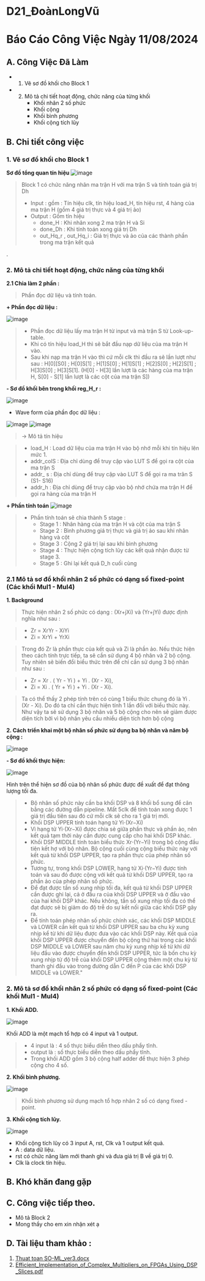 # D21_ĐoànLongVũ
# Báo Cáo Công Việc Ngày 11/08/2024
## A. Công Việc Đã Làm
- 1. Vẽ sơ đồ khối cho Block 1
- 2. Mô tả chi tiết hoạt động, chức năng của từng khối 
	 + Khối nhân 2 số phức
	 + Khối cộng
	 + Khối bình phương
	 + Khối cộng tích lũy
## B. Chi tiết công việc
### 1. Vẽ sơ đồ khối cho Block 1 
**Sơ đồ tổng quan tín hiệu**
![image](https://github.com/user-attachments/assets/e07a5a38-ebb8-4ef1-b6ed-73c8bc741809)

> Block 1 có chức năng nhân ma trận H với ma trận S và tính toán giá trị Dh
> - Input : gồm : Tín hiệu clk, tín hiệu load_H, tín hiệu rst, 4 hàng của ma trận H (gồm 4 giá trị thực và 4 giá trị ảo)
> - Output : Gồm tín hiệu
> 	- done_H : Khi nhân xong 2 ma trận H và Si
> 	- done_Dh : Khi tính toán xong giá trị Dh
> 	- out_Hq_r , out_Hq_i : Giá trị thực và ảo của các thành phần trong ma trận kết quả

.
        
### 2. Mô tả chi tiết hoạt động, chức năng của từng khối 

**2.1 Chia làm 2 phần :** 

> Phần đọc dữ liệu và tính toán.

**+ Phần đọc dữ liệu :**

![image](https://github.com/user-attachments/assets/f9bb3076-0cbf-4b04-8d1b-dcc7d0aec4c2)


>  - Phần đọc dữ liệu lấy ma trận H từ input và mà trận S từ Look-up-table. 
>  -  Khi có tín hiệu load_H thì sẽ bắt đầu nạp dữ liệu của ma trận H vào.
>  -  Sau khi nạp ma trận H vào thì cứ mỗi clk thì đầu ra sẽ lần lượt như sau : H[0][S0] ; H[0]S[1] ; H[1]S[0] ; H[1]S[1] ; H[2]S[0] ; H[2]S[1] ; H[3]S[0] ; H[3]S[1]. (H[0] - H[3] lần lượt là các hàng của ma trận H, S[0] - S[1] lần lượt là các cột của ma trận S])
> 

**- Sơ đồ khối bên trong khối reg_H_r :** 

![image](https://github.com/user-attachments/assets/ba37f46b-9110-4905-9272-2d151b6767af)

 - Wave form của phần đọc dữ liệu : 
 
![image](https://github.com/user-attachments/assets/39512030-9396-496f-b23c-74bc79147726)
![image](https://github.com/user-attachments/assets/dc760cc5-2daa-4736-addc-cd7fa2dd3266)

> -> Mô tả tín hiệu

> - load_H : Load dữ liệu của ma trận H vào bộ nhớ mỗi khi tín hiệu lên mức 1.
> - addr_colS : Địa chỉ dùng để truy cập vào LUT S để gọi ra cột của ma trận S
> - addr_ s : Địa chỉ dùng để truy cập vào LUT S để gọi ra ma trân S (S1- S16)
> - addr_h : Địa chỉ dùng để truy cập vào bộ nhớ chứa ma trận H để gọi ra hàng của ma trận H        



 **+ Phần tính toán**
![image](https://github.com/user-attachments/assets/08755d60-6e50-4edb-9c3e-7a26f3959180)

>  - Phần tính toán sẽ chia thành 5 stage : 
>      - Stage 1 : Nhân hàng của ma trận H và cột của ma trận S
>      - Stage 2 : Bình phương giá trị thực và giá trị ảo sau khi nhân hàng và cột
>      - Stage 3 : Cộng 2 giá trị lại sau khi bình phương
>      - Stage 4 : Thực hiện cộng tích lũy các kết quả nhận được từ stage 3.
>      - Stage 5 : Ghi lại kết quả D_h cuối cùng

 ### 2.1 Mô tả sơ đồ khối nhân 2 số phức có dạng số fixed-point (Các khối Mul1 - Mul4)
**1. Background**

> Thực hiện nhân 2 số phức có dạng : (Xr+jXi) và (Yr+jYi) được định nghĩa như sau : 

> - Zr = XrYr - XiYi 
> - Zi = XrYi + YrXi

>Trong đó Zr là phần thực của kết quả và Zi là phần ảo. Nếu thức hiện theo cách tính trực tiếp, ta sẽ cần sử dụng 4 bộ nhân và 2 bộ cộng. Tuy nhiên sẽ biến đổi biểu thức trên để chỉ cần sử dụng 3 bộ nhân như sau : 

>  - Zr  =  Xr . ( Yr - Yi )  + Yi . (Xr - Xi),
>  - Zi  =   Xi . ( Yr + Yi ) + Yi . (Xr - Xi).

> Ta có thể thấy 2 phép tính trên có cùng 1 biểu thức chung đó là Yi . (Xr - Xi).
> Do đó ta chỉ cần thực hiện tính 1 lần đối với biểu thức này. Như vậy ta sẽ sử dụng 3 bộ nhân và 5 bộ cộng cho nên sẽ giảm được diện tích bởi vì bộ nhân yêu cầu nhiều diện tích hơn bộ cộng

**2. Cách triển khai một bộ nhân số phức sử dụng ba bộ nhân và năm bộ cộng :**

![image](https://github.com/user-attachments/assets/ffac39f3-b57d-4a3e-84f6-09ca5e5899c9)

**- Sơ đồ khối thực hiện:**

![image](https://github.com/user-attachments/assets/2c7fe0cf-2fa2-4d4f-872b-b9d946081ce0)

Hình trên thể hiện sơ đồ của bộ nhân số phức được đề xuất để đạt thông lượng tối đa. 

> - Bộ nhân số phức này cần ba khối DSP và 8 khối bổ sung để cân bằng các đường dẫn pipeline. Mất 5clk để tính toán xong được 1 giá trị đầu tiên sau đó cứ mỗi clk sẽ cho ra 1 giá trị mới. 
> - Khối DSP UPPER tính toán hạng tử  Yi⋅(Xr−Xi) 
> - Vì hạng tử Yi⋅(Xr−Xi) được chia sẻ giữa phần thực và phần ảo, nên kết quả tạm thời này cần được cung cấp cho hai khối DSP khác. 
> - Khối DSP MIDDLE tính toán biểu thức Xr⋅(Yr−Yi) trong bộ cộng đầu tiên kết hợ với bộ nhân. Bộ cộng cuối cùng cộng biểu thức này với kết quả từ khối DSP UPPER, tạo ra phần thực của phép nhân số phức. 
> - Tương tự, trong khối DSP LOWER, hạng tử  Xi⋅(Yr−Yi) được tính toán và sau đó được cộng với kết quả từ khối DSP UPPER, tạo ra phần ảo của phép nhân số phức.
> - Để đạt được tần số xung nhịp tối đa, kết quả từ khối DSP UPPER cần được ghi lại, cả ở đầu ra của khối DSP UPPER và ở đầu vào của hai khối DSP khác. Nếu không, tần số xung nhịp tối đa có thể đạt được sẽ bị giảm do độ trễ do sự kết nối giữa các khối DSP gây ra.
> - Để tính toán phép nhân số phức chính xác, các khối DSP MIDDLE và LOWER cần kết quả từ khối DSP UPPER sau ba chu kỳ xung nhịp kể từ khi dữ liệu được đưa vào các khối DSP này. Kết quả của khối DSP UPPER được chuyển đến bộ cộng thứ hai trong các khối DSP MIDDLE và LOWER sau năm chu kỳ xung nhịp kể từ khi dữ liệu đầu vào được chuyển đến khối DSP UPPER, tức là bốn chu kỳ xung nhịp từ độ trễ của khối DSP UPPER cộng thêm một chu kỳ từ thanh ghi đầu vào trong đường dẫn C đến P của các khối DSP MIDDLE và LOWER."

 ### 2. Mô tả sơ đồ khối nhân 2 số phức có dạng số fixed-point (Các khối Mul1 - Mul4)
**1.  Khối ADD.**

![image](https://github.com/user-attachments/assets/74559dc4-20ad-47e7-82a4-81a992465af1)

Khối ADD là một mạch tổ hợp có 4 input và 1 output.
> - 4 input là : 4 số thực biểu diễn theo dấu phẩy tĩnh.
> - output là : số thực biểu diễn theo dấu phẩy tĩnh.
> - Trong khối ADD gồm 3 bộ cộng half adder để thực hiện 3 phép cộng cho 4 số.

**2. Khối bình phương.**

![image](https://github.com/user-attachments/assets/5d360bc2-c847-4bb1-8584-7ff06ad0847e)

> Khối bình phương sử dụng mạch tổ hợp nhân 2 số có dạng fixed - point.

**3. Khối cộng tích lũy.**

![image](https://github.com/user-attachments/assets/262e2f87-9480-43bf-821d-4209c7887629)

- Khối  cộng tích lũy có 3 input A, rst, Clk và 1 output kết quả.
- A : data dữ liệu.
- rst có chức năng làm mới thanh ghi và đưa giá trị B về giá trị 0.
- Clk là clock tín hiệu.
## B. Khó khăn đang gặp

## C. Công việc tiếp theo.
 + Mô tả Block 2
 + Mong thầy cho em xin nhận xét ạ
## D. Tài liệu tham khảo : 
1. [Thuat toan SO-ML_ver3.docx](https://github.com/user-attachments/files/16647141/Thuat.toan.SO-ML_ver3.docx)
2. [Efficient_Implementation_of_Complex_Multipliers_on_FPGAs_Using_DSP_Slices.pdf](https://github.com/user-attachments/files/16647143/Efficient_Implementation_of_Complex_Multipliers_on_FPGAs_Using_DSP_Slices.pdf)












